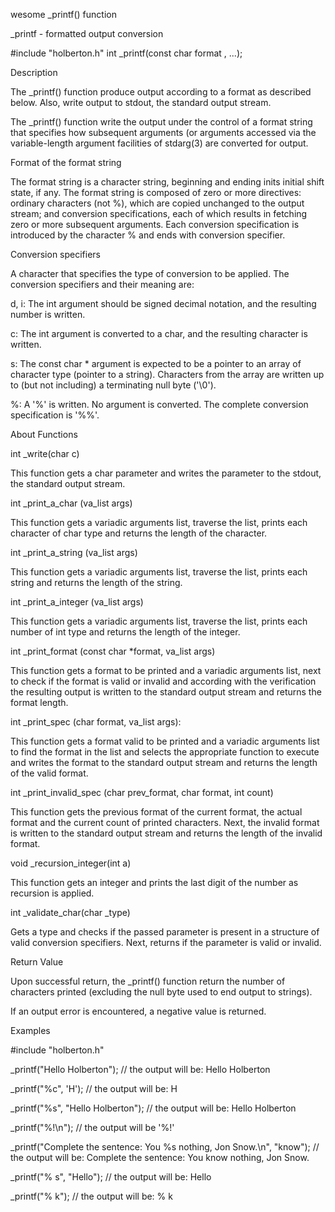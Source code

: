wesome _printf() function

_printf - formatted output conversion



#include "holberton.h" int _printf(const char format , ...);



Description

The _printf() function produce output according to a format as described below. Also, write output to stdout, the standard output stream.



The _printf() function write the output under the control of a format string that specifies how subsequent arguments (or arguments accessed via the variable-length argument facilities of stdarg(3) are converted for output.



Format of the format string

The format string is a character string, beginning and ending inits initial shift state, if any. The format string is composed of zero or more directives: ordinary characters (not %), which are copied unchanged to the output stream; and conversion specifications, each of which results in fetching zero or more subsequent arguments. Each conversion specification is introduced by the character % and ends with conversion specifier.



Conversion specifiers

A character that specifies the type of conversion to be applied. The conversion specifiers and their meaning are:



d, i: The int argument should be signed decimal notation, and the resulting number is written.

c: The int argument is converted to a char, and the resulting character is written.

s: The const char * argument is expected to be a pointer to an array of character type (pointer to a string). Characters from the array are written up to (but not including) a terminating null byte ('\0').

%: A '%' is written. No argument is converted. The complete conversion specification is '%%'.

About Functions

int _write(char c)

This function gets a char parameter and writes the parameter to the stdout, the standard output stream.



int _print_a_char (va_list args)

This function gets a variadic arguments list, traverse the list, prints each character of char type and returns the length of the character.



int _print_a_string (va_list args)

This function gets a variadic arguments list, traverse the list, prints each string and returns the length of the string.



int _print_a_integer (va_list args)

This function gets a variadic arguments list, traverse the list, prints each number of int type and returns the length of the integer.



int _print_format (const char *format, va_list args)

This function gets a format to be printed and a variadic arguments list, next to check if the format is valid or invalid and according with the verification the resulting output is written to the standard output stream and returns the format length.



int _print_spec (char format, va_list args):

This function gets a format valid to be printed and a variadic arguments list to find the format in the list and selects the appropriate function to execute and writes the format to the standard output stream and returns the length of the valid format.



int _print_invalid_spec (char prev_format, char format, int count)

This function gets the previous format of the current format, the actual format and the current count of printed characters. Next, the invalid format is written to the standard output stream and returns the length of the invalid format.



void _recursion_integer(int a)

This function gets an integer and prints the last digit of the number as recursion is applied.



int _validate_char(char _type)

Gets a type and checks if the passed parameter is present in a structure of valid conversion specifiers. Next, returns if the parameter is valid or invalid.



Return Value

Upon successful return, the _printf() function return the number of characters printed (excluding the null byte used to end output to strings).



If an output error is encountered, a negative value is returned.



Examples

#include "holberton.h"



_printf("Hello Holberton"); // the output will be: Hello Holberton



_printf("%c", 'H'); // the output will be: H



_printf("%s", "Hello Holberton"); // the output will be: Hello Holberton



_printf("%!\n"); // the output will be '%!'



_printf("Complete the sentence: You %s nothing, Jon Snow.\n", "know"); // the output will be: Complete the sentence: You know nothing, Jon Snow.



_printf("% s", "Hello"); // the output will be: Hello



_printf("% k"); // the output will be: % k
